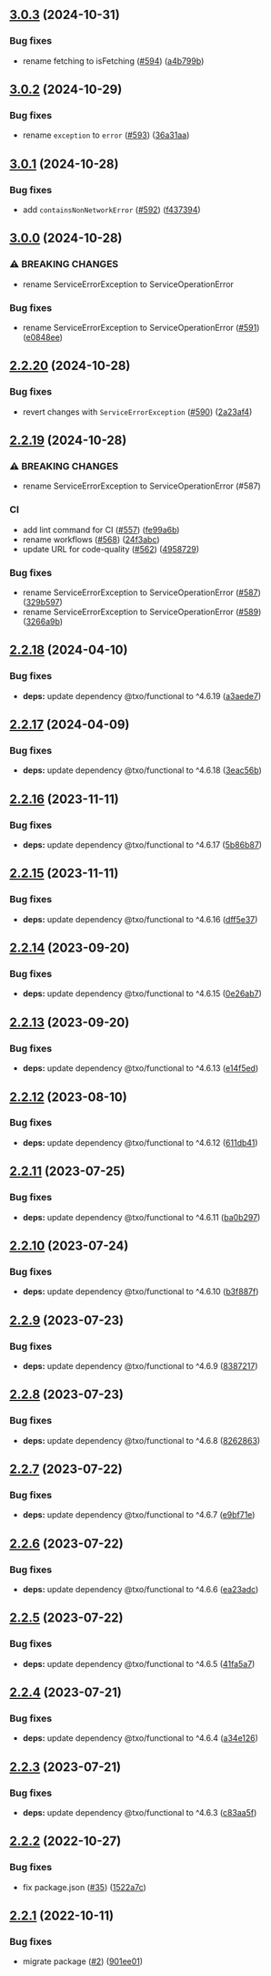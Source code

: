 ## [3.0.3](https://github.com/technology-studio/service-prop/compare/v3.0.2...v3.0.3) (2024-10-31)


### Bug fixes

* rename fetching to isFetching ([#594](https://github.com/technology-studio/service-prop/issues/594)) ([a4b799b](https://github.com/technology-studio/service-prop/commit/a4b799ba23295da328dc03ba6dadd3b10cb39b3d))

## [3.0.2](https://github.com/technology-studio/service-prop/compare/v3.0.1...v3.0.2) (2024-10-29)


### Bug fixes

* rename `exception` to `error` ([#593](https://github.com/technology-studio/service-prop/issues/593)) ([36a31aa](https://github.com/technology-studio/service-prop/commit/36a31aa61400fb25578e96f1733288ec920884ae))

## [3.0.1](https://github.com/technology-studio/service-prop/compare/v3.0.0...v3.0.1) (2024-10-28)


### Bug fixes

* add `containsNonNetworkError` ([#592](https://github.com/technology-studio/service-prop/issues/592)) ([f437394](https://github.com/technology-studio/service-prop/commit/f43739412d233d03d5a0593d690df3a6d2d5a1a7))

## [3.0.0](https://github.com/technology-studio/service-prop/compare/v2.2.20...v3.0.0) (2024-10-28)


### ⚠ BREAKING CHANGES

* rename ServiceErrorException to ServiceOperationError

### Bug fixes

* rename ServiceErrorException to ServiceOperationError ([#591](https://github.com/technology-studio/service-prop/issues/591)) ([e0848ee](https://github.com/technology-studio/service-prop/commit/e0848ee10c43c1de0ebe1d6dc0ba5be349602aa2))

## [2.2.20](https://github.com/technology-studio/service-prop/compare/v2.2.19...v2.2.20) (2024-10-28)


### Bug fixes

* revert changes with `ServiceErrorException` ([#590](https://github.com/technology-studio/service-prop/issues/590)) ([2a23af4](https://github.com/technology-studio/service-prop/commit/2a23af47b2d4a892a9fc1e01329f2a95b620834f))

## [2.2.19](https://github.com/technology-studio/service-prop/compare/v2.2.18...v2.2.19) (2024-10-28)


### ⚠ BREAKING CHANGES

* rename ServiceErrorException to ServiceOperationError (#587)

### CI

* add lint command for CI ([#557](https://github.com/technology-studio/service-prop/issues/557)) ([fe99a6b](https://github.com/technology-studio/service-prop/commit/fe99a6b6134b532ddcd0ef1ecfd92a74faa4cf38))
* rename workflows ([#568](https://github.com/technology-studio/service-prop/issues/568)) ([24f3abc](https://github.com/technology-studio/service-prop/commit/24f3abcc52332dd4a12f2dfc5bc4dd1b6fb567fb))
* update URL for code-quality ([#562](https://github.com/technology-studio/service-prop/issues/562)) ([4958729](https://github.com/technology-studio/service-prop/commit/4958729b1b00b61501bde7c85c1a3dc1348fec39))


### Bug fixes

* rename ServiceErrorException to ServiceOperationError ([#587](https://github.com/technology-studio/service-prop/issues/587)) ([329b597](https://github.com/technology-studio/service-prop/commit/329b59798e2e4f30e82b484fee42dc0504809644))
* rename ServiceErrorException to ServiceOperationError ([#589](https://github.com/technology-studio/service-prop/issues/589)) ([3266a9b](https://github.com/technology-studio/service-prop/commit/3266a9b934f11f72bab0743a06396ba60732ed97))

## [2.2.18](https://github.com/technology-studio/service-prop/compare/v2.2.17...v2.2.18) (2024-04-10)


### Bug fixes

* **deps:** update dependency @txo/functional to ^4.6.19 ([a3aede7](https://github.com/technology-studio/service-prop/commit/a3aede7b0a04f7af0034ce3175ecc1ff5e298b08))

## [2.2.17](https://github.com/technology-studio/service-prop/compare/v2.2.16...v2.2.17) (2024-04-09)


### Bug fixes

* **deps:** update dependency @txo/functional to ^4.6.18 ([3eac56b](https://github.com/technology-studio/service-prop/commit/3eac56b06f4529ced70280ebce37d7c39257482e))

## [2.2.16](https://github.com/technology-studio/service-prop/compare/v2.2.15...v2.2.16) (2023-11-11)


### Bug fixes

* **deps:** update dependency @txo/functional to ^4.6.17 ([5b86b87](https://github.com/technology-studio/service-prop/commit/5b86b87bbbda7d0af0bb2bb65842125408aef53c))

## [2.2.15](https://github.com/technology-studio/service-prop/compare/v2.2.14...v2.2.15) (2023-11-11)


### Bug fixes

* **deps:** update dependency @txo/functional to ^4.6.16 ([dff5e37](https://github.com/technology-studio/service-prop/commit/dff5e3716b85c8275db4fb0cc2680a46e4000ebe))

## [2.2.14](https://github.com/technology-studio/service-prop/compare/v2.2.13...v2.2.14) (2023-09-20)


### Bug fixes

* **deps:** update dependency @txo/functional to ^4.6.15 ([0e26ab7](https://github.com/technology-studio/service-prop/commit/0e26ab743e043b0848a0b3cd4813441a5c0529dd))

## [2.2.13](https://github.com/technology-studio/service-prop/compare/v2.2.12...v2.2.13) (2023-09-20)


### Bug fixes

* **deps:** update dependency @txo/functional to ^4.6.13 ([e14f5ed](https://github.com/technology-studio/service-prop/commit/e14f5ed2545a3d06b2b338a676ab99dc1bbaae7b))

## [2.2.12](https://github.com/technology-studio/service-prop/compare/v2.2.11...v2.2.12) (2023-08-10)


### Bug fixes

* **deps:** update dependency @txo/functional to ^4.6.12 ([611db41](https://github.com/technology-studio/service-prop/commit/611db4115f6733e276959d3834537e6b3b9912ca))

## [2.2.11](https://github.com/technology-studio/service-prop/compare/v2.2.10...v2.2.11) (2023-07-25)


### Bug fixes

* **deps:** update dependency @txo/functional to ^4.6.11 ([ba0b297](https://github.com/technology-studio/service-prop/commit/ba0b297c460c87119dfa11cbefad2efb029efd48))

## [2.2.10](https://github.com/technology-studio/service-prop/compare/v2.2.9...v2.2.10) (2023-07-24)


### Bug fixes

* **deps:** update dependency @txo/functional to ^4.6.10 ([b3f887f](https://github.com/technology-studio/service-prop/commit/b3f887f1962a535b980e13d5eaad1fb6b10bd17a))

## [2.2.9](https://github.com/technology-studio/service-prop/compare/v2.2.8...v2.2.9) (2023-07-23)


### Bug fixes

* **deps:** update dependency @txo/functional to ^4.6.9 ([8387217](https://github.com/technology-studio/service-prop/commit/83872170c937850f3f6cf74bd3e1eafe2f348bdc))

## [2.2.8](https://github.com/technology-studio/service-prop/compare/v2.2.7...v2.2.8) (2023-07-23)


### Bug fixes

* **deps:** update dependency @txo/functional to ^4.6.8 ([8262863](https://github.com/technology-studio/service-prop/commit/826286392e08eeef240de86412e7dc006eeb4518))

## [2.2.7](https://github.com/technology-studio/service-prop/compare/v2.2.6...v2.2.7) (2023-07-22)


### Bug fixes

* **deps:** update dependency @txo/functional to ^4.6.7 ([e9bf71e](https://github.com/technology-studio/service-prop/commit/e9bf71ed410e25fe07e9102fa7441e869d889213))

## [2.2.6](https://github.com/technology-studio/service-prop/compare/v2.2.5...v2.2.6) (2023-07-22)


### Bug fixes

* **deps:** update dependency @txo/functional to ^4.6.6 ([ea23adc](https://github.com/technology-studio/service-prop/commit/ea23adc41c49bcb49a36f089a523a23bdfd12e56))

## [2.2.5](https://github.com/technology-studio/service-prop/compare/v2.2.4...v2.2.5) (2023-07-22)


### Bug fixes

* **deps:** update dependency @txo/functional to ^4.6.5 ([41fa5a7](https://github.com/technology-studio/service-prop/commit/41fa5a752529a3f6211e70c1559bd0868f364cc3))

## [2.2.4](https://github.com/technology-studio/service-prop/compare/v2.2.3...v2.2.4) (2023-07-21)


### Bug fixes

* **deps:** update dependency @txo/functional to ^4.6.4 ([a34e126](https://github.com/technology-studio/service-prop/commit/a34e126acda495112e83e6fa6134de9a3eeeb1b2))

## [2.2.3](https://github.com/technology-studio/service-prop/compare/v2.2.2...v2.2.3) (2023-07-21)


### Bug fixes

* **deps:** update dependency @txo/functional to ^4.6.3 ([c83aa5f](https://github.com/technology-studio/service-prop/commit/c83aa5f084ad9dcfcaee68a6929504f9bcdce2a7))

## [2.2.2](https://github.com/technology-studio/service-prop/compare/v2.2.1...v2.2.2) (2022-10-27)


### Bug fixes

* fix package.json ([#35](https://github.com/technology-studio/service-prop/issues/35)) ([1522a7c](https://github.com/technology-studio/service-prop/commit/1522a7cbc9d0c47a7765d79cefeb59ef11e86b3d))

## [2.2.1](https://github.com/technology-studio/service-prop/compare/v2.2.0...v2.2.1) (2022-10-11)


### Bug fixes

* migrate package ([#2](https://github.com/technology-studio/service-prop/issues/2)) ([901ee01](https://github.com/technology-studio/service-prop/commit/901ee0122e7b82d75762bc957351200a17434ab4))
